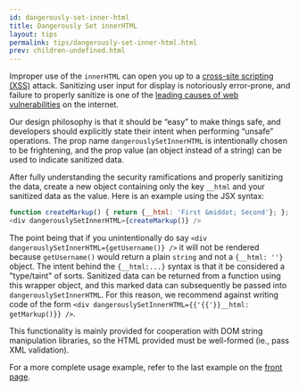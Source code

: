 ```yaml
---
id: dangerously-set-inner-html
title: Dangerously Set innerHTML
layout: tips
permalink: tips/dangerously-set-inner-html.html
prev: children-undefined.html
---
```


Improper use of the `innerHTML` can open you up to a [cross-site scripting (XSS)](https://en.wikipedia.org/wiki/Cross-site_scripting) attack.  Sanitizing user input for display is notoriously error-prone, and failure to properly sanitize is one of the [leading causes of web vulnerabilities](https://www.owasp.org/index.php/Top_10_2013-Top_10) on the internet.

Our design philosophy is that it should be “easy” to make things safe, and developers should explicitly state their intent when performing “unsafe” operations.  The prop name `dangerouslySetInnerHTML` is intentionally chosen to be frightening, and the prop value (an object instead of a string) can be used to indicate sanitized data.

After fully understanding the security ramifications and properly sanitizing the data, create a new object containing only the key `__html` and your sanitized data as the value.  Here is an example using the JSX syntax:

```js
function createMarkup() { return {__html: 'First &middot; Second'}; };
<div dangerouslySetInnerHTML={createMarkup()} />
```

The point being that if you unintentionally do say `<div dangerouslySetInnerHTML={getUsername()} />` it will not be rendered because `getUsername()` would return a plain `string` and not a `{__html: ''}` object.  The intent behind the `{__html:...}` syntax is that it be considered a "type/taint" of sorts.  Sanitized data can be returned from a function using this wrapper object, and this marked data can subsequently be passed into `dangerouslySetInnerHTML`.  For this reason, we recommend against writing code of the form `<div dangerouslySetInnerHTML={{'{{'}}__html: getMarkup()}} />`.

This functionality is mainly provided for cooperation with DOM string manipulation libraries, so the HTML provided must be well-formed (ie., pass XML validation).

For a more complete usage example, refer to the last example on the [front page](/react/).
